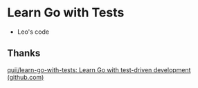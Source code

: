 # Learn Go with Tests

- Leo's code

## Thanks

[quii/learn-go-with-tests: Learn Go with test-driven development (github.com)](https://github.com/quii/learn-go-with-tests)